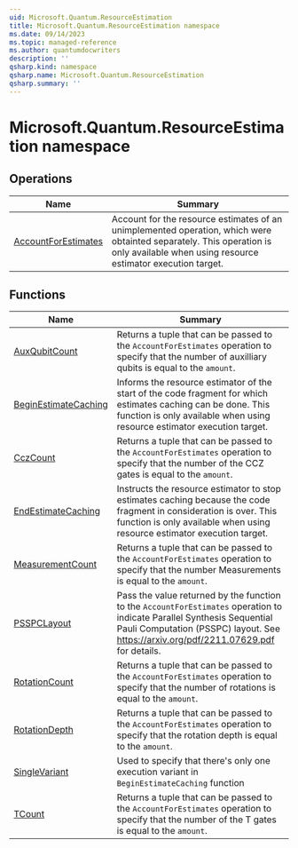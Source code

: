 ```yaml
---
uid: Microsoft.Quantum.ResourceEstimation
title: Microsoft.Quantum.ResourceEstimation namespace
ms.date: 09/14/2023
ms.topic: managed-reference
ms.author: quantumdocwriters
description: ''
qsharp.kind: namespace
qsharp.name: Microsoft.Quantum.ResourceEstimation
qsharp.summary: ''
---
```


# Microsoft.Quantum.ResourceEstimation namespace




<!-- summaries -->

## Operations

| Name | Summary |
|------|---------|
|[AccountForEstimates](xref:Microsoft.Quantum.ResourceEstimation.AccountForEstimates) |Account for the resource estimates of an unimplemented operation, which were obtainted separately. This operation is only available when using resource estimator execution target. |

## Functions

| Name | Summary |
|------|---------|
|[AuxQubitCount](xref:Microsoft.Quantum.ResourceEstimation.AuxQubitCount) |Returns a tuple that can be passed to the `AccountForEstimates` operation to specify that the number of auxilliary qubits is equal to the `amount`. |
|[BeginEstimateCaching](xref:Microsoft.Quantum.ResourceEstimation.BeginEstimateCaching) |Informs the resource estimator of the start of the code fragment for which estimates caching can be done. This function is only available when using resource estimator execution target. |
|[CczCount](xref:Microsoft.Quantum.ResourceEstimation.CczCount) |Returns a tuple that can be passed to the `AccountForEstimates` operation to specify that the number of the CCZ gates is equal to the `amount`. |
|[EndEstimateCaching](xref:Microsoft.Quantum.ResourceEstimation.EndEstimateCaching) |Instructs the resource estimator to stop estimates caching because the code fragment in consideration is over. This function is only available when using resource estimator execution target. |
|[MeasurementCount](xref:Microsoft.Quantum.ResourceEstimation.MeasurementCount) |Returns a tuple that can be passed to the `AccountForEstimates` operation to specify that the number Measurements is equal to the `amount`. |
|[PSSPCLayout](xref:Microsoft.Quantum.ResourceEstimation.PSSPCLayout) |Pass the value returned by the function to the `AccountForEstimates` operation to indicate Parallel Synthesis Sequential Pauli Computation (PSSPC) layout. See https://arxiv.org/pdf/2211.07629.pdf for details. |
|[RotationCount](xref:Microsoft.Quantum.ResourceEstimation.RotationCount) |Returns a tuple that can be passed to the `AccountForEstimates` operation to specify that the number of rotations is equal to the `amount`. |
|[RotationDepth](xref:Microsoft.Quantum.ResourceEstimation.RotationDepth) |Returns a tuple that can be passed to the `AccountForEstimates` operation to specify that the rotation depth is equal to the `amount`. |
|[SingleVariant](xref:Microsoft.Quantum.ResourceEstimation.SingleVariant) |Used to specify that there's only one execution variant in `BeginEstimateCaching` function |
|[TCount](xref:Microsoft.Quantum.ResourceEstimation.TCount) |Returns a tuple that can be passed to the `AccountForEstimates` operation to specify that the number of the T gates is equal to the `amount`. |

<!-- /summaries -->

